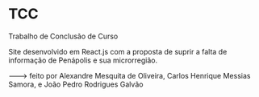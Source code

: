 # TCC
Trabalho de Conclusão de Curso

Site desenvolvido em React.js com a proposta de suprir a falta de informação de Penápolis e sua microrregião.


---> feito por Alexandre Mesquita de Oliveira, Carlos Henrique Messias Samora, e João Pedro Rodrigues Galvão
